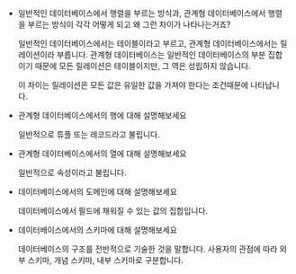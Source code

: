 - 일반적인 데이터베이스에서 행렬을 부르는 방식과, 관계형 데이터베이스에서 행렬을 부르는 방식이 각각 어떻게 되고 왜 그런 차이가 나타나는거죠?
    
    일반적인 데이터베이스에서는 테이블이라고 부르고, 관계형 데이터베이스에서는 릴레이션이라 부릅니다. 관계형 데이터베이스는 일반적인 데이터베이스의 부분 집합이기 때문에 모든 릴레이션은 테이블이지만, 그 역은 성립하지 않습니다. 
    
    이 차이는 릴레이션은 모든 값은 유일한 값을 가져야 한다는 조건때문에 나타납니다.
    
- 관계형 데이터베이스에서의 행에 대해 설명해보세요
    
    일반적으로 튜플 또는 레코드라고 불립니다.
    
- 관계형 데이터베이스에서의 열에 대해 설명해보세요
    
    일반적으로 속성이라고 불립니다.
    
- 데이터베이스에서의 도메인에 대해 설명해보세요
    
    데이터베이스에서 필드에 채워질 수 있는 값의 집합입니다.
    
- 데이터베이스에서의 스키마에 대해 설명해보세요
    
    데이터베이스의 구조를 전반적으로 기술한 것을 말합니다. 사용자의 관점에 따라 외부 스키마, 개념 스키마, 내부 스키마로 구분합니다.
